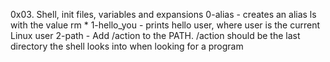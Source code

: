0x03. Shell, init files, variables and expansions
0-alias - creates an alias ls with the value rm *
1-hello_you - prints hello user, where user is the current Linux user
2-path - Add /action to the PATH. /action should be the last directory the shell looks into when looking for a program
